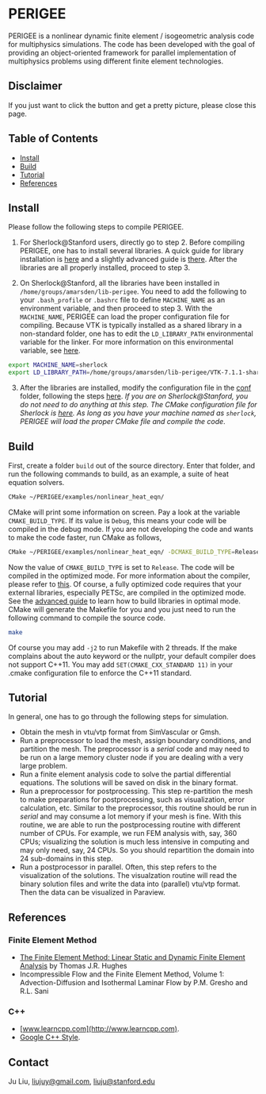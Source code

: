 # PERIGEE
PERIGEE is a nonlinear dynamic finite element / isogeometric analysis code for multiphysics simulations. The code has been developed with the goal of providing an object-oriented framework for parallel implementation of multiphysics problems using different finite element technologies.

## Disclaimer
If you just want to click the button and get a pretty picture, please close this page.

## Table of Contents

- [Install](#Install)
- [Build](#Build)
- [Tutorial](#Tutorial)
- [References](#References)

## Install
Please follow the following steps to compile PERIGEE.

1. For Sherlock@Stanford users, directly go to step 2. Before compiling PERIGEE, one has to install several libraries. A quick guide for library installation is [here](docs/install_external_libs.md) and a slightly advanced guide is [there](docs/install-advanced.md). After the libraries are all properly installed, proceed to step 3.

2. On Sherlock@Stanford, all the libraries have been installed in `/home/groups/amarsden/lib-perigee`. You need to add the following to your `.bash_profile` or `.bashrc` file to define `MACHINE_NAME` as an environment variable, and then proceed to step 3. With the `MACHINE_NAME`, PERIGEE can load the proper configuration file for compiling. Because VTK is typically installed as a shared library in a non-standard folder, one has to edit the `LD_LIBRARY_PATH` environmental variable for the linker. For more information on this environmental variable, see [here](http://tldp.org/HOWTO/Program-Library-HOWTO/shared-libraries.html).
```sh
export MACHINE_NAME=sherlock
export LD_LIBRARY_PATH=/home/groups/amarsden/lib-perigee/VTK-7.1.1-shared/lib:$LD_LIBRARY_PATH
```
 
3. After the libraries are installed, modify the configuration file in the [conf](conf) folder, following the steps [here](docs/configure_perigee_guide.md). *If you are on Sherlock@Stanford, you do not need to do anything at this step. The CMake configuration file for Sherlock is [here](conf/stanford_sherlock.cmake). As long as you have your machine named as `sherlock`, PERIGEE will load the proper CMake file and compile the code*.

## Build
First, create a folder `build` out of the source directory. Enter that folder, and run the following commands to build, as an example, a suite of heat equation solvers.
```sh
CMake ~/PERIGEE/examples/nonlinear_heat_eqn/
```
CMake will print some information on screen. Pay a look at the variable `CMAKE_BUILD_TYPE`. If its value is `Debug`, this means your code will be compiled in the debug mode. If you are not developing the code and wants to make the code faster, run CMake as follows,
```sh
CMake ~/PERIGEE/examples/nonlinear_heat_eqn/ -DCMAKE_BUILD_TYPE=Release
```
Now the value of `CMAKE_BUILD_TYPE` is set to `Release`. The code will be compiled in the optimized mode. For more information about the compiler, please refer to [this](https://stackoverflow.com/questions/48754619/what-are-cmake-build-type-debug-release-relwithdebinfo-and-minsizerel/48755129). Of course, a fully optimized code requires that your external libraries, especially PETSc, are compiled in the optimized mode. See the [advanced guide](docs/install-advanced.md) to learn how to build libraries in optimal mode. CMake will generate the Makefile for you and you just need to run the following command to compile the source code.
```sh
make
```
Of course you may add `-j2` to run Makefile with 2 threads. If the make complains about the auto keyword or the nullptr, your default compiler does not support C++11. You may add `SET(CMAKE_CXX_STANDARD 11)` in your .cmake configuration file to enforce the C++11 standard. 

## Tutorial
In general, one has to go through the following steps for simulation.
* Obtain the mesh in vtu/vtp format from SimVascular or Gmsh.
* Run a preprocessor to load the mesh, assign boundary conditions, and partition the mesh. The preprocessor is a *serial* code and may need to be run on a large memory cluster node if you are dealing with a very large problem.
* Run a finite element analysis code to solve the partial differential equations. The solutions will be saved on disk in the binary format.
* Run a preprocessor for postprocessing. This step re-partition the mesh to make preparations for postprocessing, such as visualization, error calculation, etc. Similar to the preprocessor, this routine should be run in *serial* and may consume a lot memory if your mesh is fine. With this routine, we are able to run the postprocessing routine with different number of CPUs. For example, we run FEM analysis with, say, 360 CPUs; visualizing the solution is much less intensive in computing and may only need, say, 24 CPUs. So you should repartition the domain into 24 sub-domains in this step.
* Run a postprocessor in parallel. Often, this step refers to the visualization of the solutions. The visualzation routine will read the binary solution files and write the data into (parallel) vtu/vtp format. Then the data can be visualized in Paraview.

## References
### Finite Element Method
* [The Finite Element Method: Linear Static and Dynamic Finite Element Analysis](https://www.amazon.com/Finite-Element-Method-Mechanical-Engineering/dp/0486411818/ref=sr_1_2?keywords=the+finite+element+method&qid=1566093145&s=books&sr=1-2) by Thomas J.R. Hughes
* Incompressible Flow and the Finite Element Method, Volume 1: Advection-Diffusion and Isothermal Laminar Flow by P.M. Gresho and R.L. Sani

### C++
* [www.learncpp.com](http://www.learncpp.com).
* [Google C++ Style](https://google.github.io/styleguide/cppguide.html).

## Contact
Ju Liu, liujuy@gmail.com, liuju@stanford.edu
